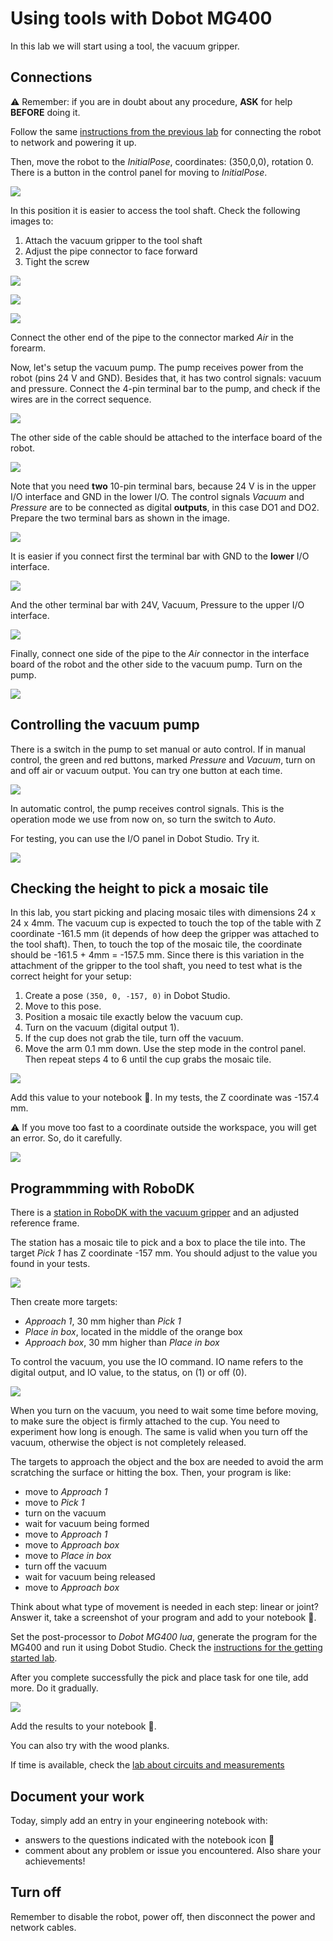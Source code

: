 # Using tools with Dobot MG400

In this lab we will start using a tool, the vacuum gripper.

## Connections

:warning: Remember: if you are in doubt about any procedure, **ASK** for help **BEFORE** doing it.

Follow the same [instructions from the previous lab](https://github.com/fspacheco/robot-program/blob/main/DobotStudio/lab-getting-started-mg400.md) for connecting the robot to network and powering it up.

Then, move the robot to the _InitialPose_, coordinates: (350,0,0), rotation 0. There is a button in the control panel for moving to _InitialPose_.

![](img/dobot-mg400-tools/button-move-initial-pose.svg)

In this position it is easier to access the tool shaft. Check the following images to:

1. Attach the vacuum gripper to the tool shaft
2. Adjust the pipe connector to face forward
3. Tight the screw

![](img/dobot-mg400-tools/attach-vacuum-gripper-to-tool-shaft.jpg)

![](img/dobot-mg400-tools/adjust-position-pipe.jpg)

![](img/dobot-mg400-tools/tight-screw.jpg)

Connect the other end of the pipe to the connector marked _Air_ in the forearm.

Now, let's setup the vacuum pump. The pump receives power from the robot (pins 24 V and GND). Besides that, it has two control signals: vacuum and pressure. Connect the 4-pin terminal bar to the pump, and check if the wires are in the correct sequence.

![](img/dobot-mg400-tools/vacuum-pump-cable-connection.jpg)

The other side of the cable should be attached to the interface board of the robot.

![](img/dobot-mg400-tools/interface-board.svg)

Note that you need **two** 10-pin terminal bars, because 24 V is in the upper I/O interface and GND in the lower I/O. The control signals _Vacuum_ and _Pressure_ are to be connected as digital **outputs**, in this case DO1 and DO2. Prepare the two terminal bars as shown in the image.

![](img/dobot-mg400-tools/electrical-connections-robot-to-vacuum-pump.jpg)

It is easier if you connect first the terminal bar with GND to the **lower** I/O interface.

![](img/dobot-mg400-tools/connector2-gnd.jpg)

And the other terminal bar with 24V, Vacuum, Pressure to the upper I/O interface.

![](img/dobot-mg400-tools/connector1-power-vacuum-pressure.jpg)

Finally, connect one side of the pipe to the _Air_ connector in the interface board of the robot and the other side to the vacuum pump. Turn on the pump.

![](img/dobot-mg400-tools/view-vacuum-pump-ready.jpg)

## Controlling the vacuum pump

There is a switch in the pump to set manual or auto control. If in manual control, the green and red buttons, marked _Pressure_ and _Vacuum_, turn on and off air or vacuum output. You can try one button at each time.

![](img/dobot-mg400-tools/vacuum-pump-frontal.jpg)

In automatic control, the pump receives control signals. This is the operation mode we use from now on, so turn the switch to _Auto_.

For testing, you can use the I/O panel in Dobot Studio. Try it.

![](img/dobot-mg400-tools/IO-panel.svg)

## Checking the height to pick a mosaic tile

In this lab, you start picking and placing mosaic tiles with dimensions 24 x 24 x 4mm. The vacuum cup is expected to touch the top of the table with Z coordinate -161.5 mm (it depends of how deep the gripper was attached to the tool shaft). Then, to touch the top of the mosaic tile, the coordinate should be -161.5 + 4mm = -157.5 mm. Since there is this variation in the attachment of the gripper to the tool shaft, you need to test what is the correct height for your setup:

1. Create a pose ```(350, 0, -157, 0)``` in Dobot Studio.
2. Move to this pose.
3. Position a mosaic tile exactly below the vacuum cup.
4. Turn on the vacuum (digital output 1).
5. If the cup does not grab the tile, turn off the vacuum.
6. Move the arm 0.1 mm down. Use the step mode in the control panel. Then repeat steps 4 to 6 until the cup grabs the mosaic tile.

![](img/dobot-mg400-tools/step-mode.svg)

Add this value to your notebook :notebook:. In my tests, the Z coordinate was -157.4 mm.

:warning: If you move too fast to a coordinate outside the workspace, you will get an error. So, do it carefully.

![](img/dobot-mg400-tools/error-movement-out-workspace.jpg)

## Programmming with RoboDK

There is a [station in RoboDK with the vacuum gripper](https://github.com/fspacheco/robot-program/blob/main/RoboDK/box/suction-cup/HAMK_Vacuum_gripper_MG400.rdk) and an adjusted reference frame.

The station has a mosaic tile to pick and a box to place the tile into. The target _Pick 1_ has Z coordinate -157 mm. You should adjust to the value you found in your tests.

![](img/dobot-mg400-tools/pick-coordinates-robodk.png)

Then create more targets:
- _Approach 1_, 30 mm higher than _Pick 1_
- _Place in box_, located in the middle of the orange box
- _Approach box_, 30 mm higher than _Place in box_

To control the vacuum, you use the IO command. IO name refers to the digital output, and IO value, to the status, on (1) or off (0).

![](img/dobot-mg400-tools/IO-command-robodk.png)

When you turn on the vacuum, you need to wait some time before moving, to make sure the object is firmly attached to the cup. You need to experiment how long is enough. The same is valid when you turn off the vacuum, otherwise the object is not completely released.

The targets to approach the object and the box are needed to avoid the arm scratching the surface or hitting the box. Then, your program is like:

- move to _Approach 1_
- move to _Pick 1_
- turn on the vacuum
- wait for vacuum being formed
- move to _Approach 1_
- move to _Approach box_
- move to _Place in box_
- turn off the vacuum
- wait for vacuum being released
- move to _Approach box_

Think about what type of movement is needed in each step: linear or joint?
Answer it, take a screenshot of your program and add to your notebook :notebook:.

Set the post-processor to _Dobot MG400 lua_, generate the program for the MG400 and run it using Dobot Studio. Check the [instructions for the getting started lab](https://github.com/fspacheco/robot-program/blob/main/DobotStudio/lab-getting-started-mg400.md#robodk-and-mg400).

After you complete successfully the pick and place task for one tile, add more. Do it gradually.

![](img/dobot-mg400-tools/mosaic-tiles-and-box.jpg)

Add the results to your notebook :notebook:.

You can also try with the wood planks.

If time is available, check the [lab about circuits and measurements](https://github.com/fspacheco/robot-program/blob/main/DobotStudio/lab-electrical-measurements.md)

## Document your work

Today, simply add an entry in your engineering notebook with:
- answers to the questions indicated with the notebook icon :notebook:
- comment about any problem or issue you encountered. Also share your achievements!

## Turn off

Remember to disable the robot, power off, then disconnect the power and network cables.